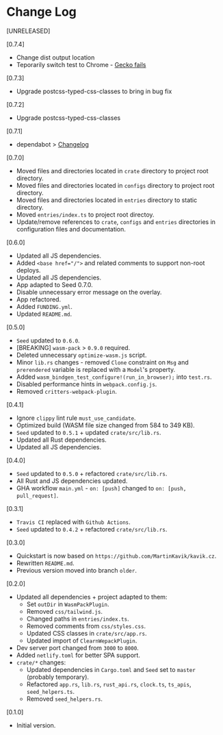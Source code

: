 # Change Log

[UNRELEASED]

[0.7.4]

- Change dist output location
- Teporarily switch test to Chrome - [Gecko fails](https://github.com/rustwasm/wasm-bindgen/issues/2261)

[0.7.3]

- Upgrade postcss-typed-css-classes to bring in bug fix

[0.7.2]

- Upgrade postcss-typed-css-classes

[0.7.1]

- dependabot > [Changelog](https://github.com/seed-rs/seed-quickstart-webpack/pull/21#issue-429231397)

[0.7.0]

- Moved files and directories located in `crate` directory to project root directory.
- Moved files and directories located in `configs` directory to project root directory.
- Moved files and directories located in `entries` directory to static directory.
- Moved `entries/index.ts` to project root directoy.
- Update/remove references to `crate`, `configs` and `entries` directories in configuration files and documentation.

[0.6.0]

- Updated all JS dependencies.
- Added `<base href="/">` and related comments to support non-root deploys.
- Updated all JS dependencies.
- App adapted to Seed 0.7.0.
- Disable unnecessary error message on the overlay.
- App refactored.
- Added `FUNDING.yml`.
- Updated `README.md`.

[0.5.0]

- `Seed` updated to `0.6.0`.
- [BREAKING] `wasm-pack` > `0.9.0` required.
- Deleted unnecessary `optimize-wasm.js` script.
- Minor `lib.rs` changes - removed `Clone` constraint on `Msg` and `prerendered` variable is replaced with a `Model`'s property.
- Added `wasm_bindgen_test_configure!(run_in_browser);` into `test.rs`.
- Disabled performance hints in `webpack.config.js`.
- Removed `critters-webpack-plugin`.

[0.4.1]

- Ignore `clippy` lint rule `must_use_candidate`.
- Optimized build (WASM file size changed from 584 to 349 KB).
- `Seed` updated to `0.5.1` + updated `crate/src/lib.rs`.
- Updated all Rust dependencies.
- Updated all JS dependencies.

[0.4.0]

- `Seed` updated to `0.5.0` + refactored `crate/src/lib.rs`.
- All Rust and JS dependencies updated.
- GHA workflow `main.yml` - `on: [push]` changed to `on: [push, pull_request]`.

[0.3.1]

- `Travis CI` replaced with `Github Actions`.
- `Seed` updated to `0.4.2` + refactored `crate/src/lib.rs`.

[0.3.0]

- Quickstart is now based on `https://github.com/MartinKavik/kavik.cz`.
- Rewritten `README.md`.
- Previous version moved into branch `older`.

[0.2.0]

- Updated all dependencies + project adapted to them:
  - Set `outDir` in `WasmPackPlugin`.
  - Removed `css/tailwind.js`.
  - Changed paths in `entries/index.ts`.
  - Removed comments from `css/styles.css`.
  - Updated CSS classes in `crate/src/app.rs`.
  - Updated import of `ClearnWepackPlugin`.
- Dev server port changed from `3000` to `8000`.
- Added `netlify.toml` for better SPA support.
- `crate/*` changes:
  - Updated dependencies in `Cargo.toml` and `Seed` set to `master` (probably temporary).
  - Refactored `app.rs`, `lib.rs`, `rust_api.rs`, `clock.ts`, `ts_apis`, `seed_helpers.ts`.
  - Removed `seed_helpers.rs`.

[0.1.0]

- Initial version.
